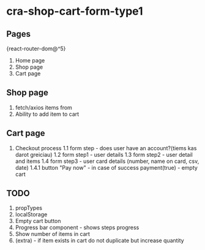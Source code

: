 # cra-shop-cart-form-type1

## Pages

{react-router-dom@^5}

1. Home page
2. Shop page
3. Cart page

## Shop page

1. fetch/axios items from
2. Ability to add item to cart

## Cart page

1. Checkout process
   1.1 form step - does user have an account?(tiems kas darot greiciau)
   1.2 form step1 - user details
   1.3 form step2 - user detail and items
   1.4 form step3 - user card details (number, name on card, csv, date)
   1.4.1 button "Pay now" - in case of success payment(true) - empty cart

## TODO

1. propTypes
2. localStorage
3. Empty cart button
4. Progress bar component - shows steps progress
5. Show number of items in cart
6. (extra) - if item exists in cart do not duplicate but increase quantity
